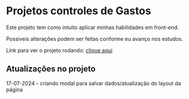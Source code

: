 <h1>Projetos controles de Gastos</h1>
<p>Este projeto tem como intuito aplicar minhas habilidades em front-end.</p>
<p>Possiveis alterações podem ser feitas conforme eu avanço nos estudos.</p>
<p>Link para ver o projeto rodando: <a href="https://israel-soaresporto.github.io/controle-de-gastos/" target="_blank">clique aqui</a></p>

<h2>Atualizações no projeto</h2>
<p>17-07-2024 - criando modal para salvar dados/atualização do layout da página</p>